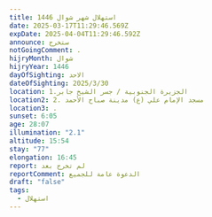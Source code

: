 ```yaml
---
title: استهلال شهر شوال 1446
date: 2025-03-17T11:29:46.569Z
expDate: 2025-04-04T11:29:46.592Z
announce: ستخرج
notGoingComment: .
hijryMonth: شوال
hijryYear: 1446
dayOfSighting: الاحد
dateOfSighting: 2025/3/30
location: 1.الجزيرة الجنوبية / جسر الشيخ جابر
location2: 2. مسجد الإمام علي (ع) مدينة صباح الأحمد
location3: .
sunset: 6:05
age: 28:07
illumination: "2.1"
altitude: 15:54
stay: "77"
elongation: 16:45
report: لم تخرج بعد
reportComment: الدعوة عامة للجميع
draft: "false"
tags:
  - استهلال
---
```

